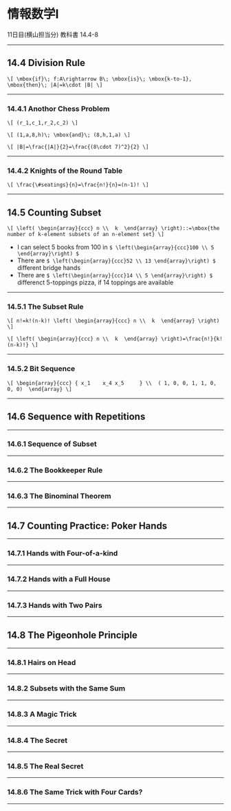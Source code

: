 # 情報数学I
11日目(横山担当分)
教科書 14.4-8

---
## 14.4 Division Rule

`\[
\mbox{if}\; f:A\rightarrow B\; \mbox{is}\; \mbox{k-to-1}, \mbox{then}\; |A|=k\cdot |B|
\]`

---
### 14.4.1 Anothor Chess Problem

`\[
(r_1,c_1,r_2,c_2)
\]`

`\[
(1,a,8,h)\; \mbox{and}\; (8,h,1,a)
\]`

`\[
|B|=\frac{|A|}{2}=\frac{(8\cdot 7)^2}{2}
\]`

---
### 14.4.2 Knights of the Round Table

`\[
\frac{\#seatings}{n}=\frac{n!}{n}=(n-1)!
\]`

---
## 14.5 Counting Subset

`\[
\left(
\begin{array}{ccc}
      n \\ 
      k 
\end{array}
\right)::=\mbox{the number of k-element subsets of an n-element set}
\]`

* I can select 5 books from 100 in
`$ \left(\begin{array}{ccc}100 \\ 5 \end{array}\right) $`
* There are 
`$ \left(\begin{array}{ccc}52 \\ 13 \end{array}\right) $` different bridge hands
* There are 
`$ \left(\begin{array}{ccc}14 \\ 5 \end{array}\right) $` differenct 5-toppings pizza, if 14 toppings are available

---
### 14.5.1 The Subset Rule

`\[
n!=k!(n-k)!
\left(
\begin{array}{ccc}
      n \\ 
      k 
\end{array}
\right)
\]`

`\[
\left(
\begin{array}{ccc}
      n \\ 
      k 
\end{array}
\right)=\frac{n!}{k!(n-k)!}
\]`

---
### 14.5.2 Bit Sequence

`\[
\begin{array}{ccc}
      { x_1    x_4 x_5     } \\ 
      ( 1, 0, 0, 1, 1, 0, 0, 0) 
\end{array}
\]`

---
## 14.6 Sequence with Repetitions

---
### 14.6.1 Sequence of Subset

---
### 14.6.2 The Bookkeeper Rule

---
### 14.6.3 The Binominal Theorem

---
## 14.7 Counting Practice: Poker Hands

---
### 14.7.1 Hands with Four-of-a-kind

---
### 14.7.2 Hands with a Full House

---
### 14.7.3 Hands with Two Pairs

---
## 14.8 The Pigeonhole Principle

---
### 14.8.1 Hairs on Head

---
### 14.8.2 Subsets with the Same Sum

---
### 14.8.3 A Magic Trick

---
### 14.8.4 The Secret

---
### 14.8.5 The Real Secret

---
### 14.8.6 The Same Trick with Four Cards?

---
### 
